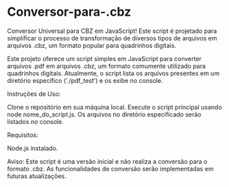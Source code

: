 # Conversor-para-.cbz
Conversor Universal para CBZ em JavaScript! Este script é projetado para simplificar o processo de transformação de diversos tipos de arquivos em arquivos .cbz, um formato popular para quadrinhos digitais. 

Este projeto oferece um script simples em JavaScript para converter arquivos .pdf em arquivos .cbz, um formato comumente utilizado para quadrinhos digitais. Atualmente, o script lista os arquivos presentes em um diretório específico ('./pdf_test') e os exibe no console.

Instruções de Uso:

Clone o repositório em sua máquina local.
Execute o script principal usando node nome_do_script.js.
Os arquivos no diretório especificado serão listados no console.

Requisitos:

Node.js instalado.

Aviso:
Este script é uma versão inicial e não realiza a conversão para o formato .cbz. As funcionalidades de conversão serão implementadas em futuras atualizações.


